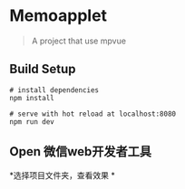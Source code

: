 # Memoapplet

> A project that use mpvue

## Build Setup
```
# install dependencies
npm install

# serve with hot reload at localhost:8080
npm run dev

```

## Open 微信web开发者工具

*选择项目文件夹，查看效果 *